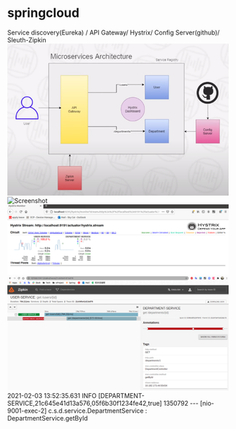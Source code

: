 # springcloud
Service discovery(Eureka) / API Gateway/ Hystrix/ Config Server(github)/ Sleuth-Zipkin
![Screenshot](msarch.png)
![Screenshot](springcloud.jpg)
![Screenshot](hystrix-dashboard.png)
![Screenshot](sleuth-zipkin.png)
2021-02-03 13:52:35.631  INFO [DEPARTMENT-SERVICE,21c645e41d13a576,05f6b30f1234fe42,true] 1350792 --- [nio-9001-exec-2] c.s.d.service.DepartmentService          : DepartmentService.getById
